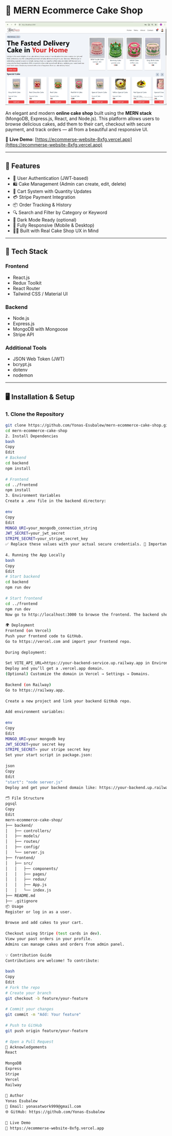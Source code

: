 # 🎂 MERN Ecommerce Cake Shop

[![Homepage Screenshot](https://github.com/Yonas-Esubalew/Ecommerse_website/blob/main/Screenshot%202025-04-11%20221020.png?raw=true)](https://ecommerse-website-8xfg.vercel.app)


An elegant and modern **online cake shop** built using the **MERN stack** (MongoDB, Express.js, React, and Node.js). This platform allows users to browse delicious cakes, add them to their cart, checkout with secure payment, and track orders — all from a beautiful and responsive UI.

🔗 **Live Demo**: [https://ecommerse-website-8xfg.vercel.app](https://ecommerse-website-8xfg.vercel.app)

---

## 🚀 Features

- 🔐 User Authentication (JWT-based)
- 🛍️ Cake Management (Admin can create, edit, delete)
- 🛒 Cart System with Quantity Updates
- 💳 Stripe Payment Integration
- 📦 Order Tracking & History
- 🔍 Search and Filter by Category or Keyword
- 🌙 Dark Mode Ready (optional)
- 📱 Fully Responsive (Mobile & Desktop)
- 🧑‍🍳 Built with Real Cake Shop UX in Mind

---

## 🧰 Tech Stack

### Frontend
- React.js
- Redux Toolkit
- React Router
- Tailwind CSS / Material UI

### Backend
- Node.js
- Express.js
- MongoDB with Mongoose
- Stripe API

### Additional Tools
- JSON Web Token (JWT)
- bcrypt.js
- dotenv
- nodemon

---

## 🖥️ Installation & Setup

### 1. Clone the Repository

```bash
git clone https://github.com/Yonas-Esubalew/mern-ecommerce-cake-shop.git
cd mern-ecommerce-cake-shop
2. Install Dependencies
bash
Copy
Edit
# Backend
cd backend
npm install

# Frontend
cd ../frontend
npm install
3. Environment Variables
Create a .env file in the backend directory:

env
Copy
Edit
MONGO_URI=your_mongodb_connection_string
JWT_SECRET=your_jwt_secret
STRIPE_SECRET=your_stripe_secret_key
✅ Replace these values with your actual secure credentials. 🔐 Important: Do NOT commit .env to GitHub — it’s in .gitignore for security.

4. Running the App Locally
bash
Copy
Edit
# Start backend
cd backend
npm run dev

# Start frontend
cd ../frontend
npm run dev
Now go to http://localhost:3000 to browse the frontend. The backend should be running on http://localhost:5000.

🌍 Deployment
Frontend (on Vercel)
Push your frontend code to GitHub.
Go to https://vercel.com and import your frontend repo.

During deployment:

Set VITE_API_URL=https://your-backend-service.up.railway.app in Environment Variables.
Deploy and you’ll get a .vercel.app domain.
(Optional) Customize the domain in Vercel → Settings → Domains.

Backend (on Railway)
Go to https://railway.app.

Create a new project and link your backend GitHub repo.

Add environment variables:

env
Copy
Edit
MONGO_URI=your mongodb key
JWT_SECRET=your secret key
STRIPE_SECRET= your stripe secret key
Set your start script in package.json:

json
Copy
Edit
"start": "node server.js"
Deploy and get your backend domain like: https://your-backend.up.railway.app

🗂 File Structure
pgsql
Copy
Edit
mern-ecommerce-cake-shop/
├── backend/
│   ├── controllers/
│   ├── models/
│   ├── routes/
│   ├── config/
│   └── server.js
├── frontend/
│   ├── src/
│   │   ├── components/
│   │   ├── pages/
│   │   ├── redux/
│   │   ├── App.js
│   │   └── index.js
├── README.md
├── .gitignore
📦 Usage
Register or log in as a user.

Browse and add cakes to your cart.

Checkout using Stripe (test cards in dev).
View your past orders in your profile.
Admins can manage cakes and orders from admin panel.

💡 Contribution Guide
Contributions are welcome! To contribute:

bash
Copy
Edit
# Fork the repo
# Create your branch
git checkout -b feature/your-feature

# Commit your changes
git commit -m "Add: Your feature"

# Push to GitHub
git push origin feature/your-feature

# Open a Pull Request
🧠 Acknowledgements
React

MongoDB
Express
Stripe
Vercel
Railway

👤 Author
Yonas Esubalew
📧 Email: yonasatwork999@gmail.com
🌐 GitHub: https://github.com/Yonas-Esubalew

🔗 Live Demo
🚀 https://ecommerse-website-8xfg.vercel.app
